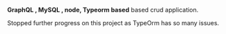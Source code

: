 **GraphQL , MySQL , node, Typeorm based** based crud application.

Stopped further progress on this project as TypeOrm has so many issues. 
